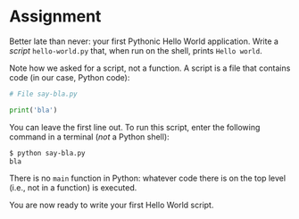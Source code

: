 # Assignment

Better late than never: your first Pythonic Hello World application.
Write a *script* `hello-world.py` that, when run on the shell, prints `Hello world`.

Note how we asked for a script, not a function. A script is a file that contains code (in our case, Python code):

```python
# File say-bla.py

print('bla')
```

You can leave the first line out. To run this script, enter the following command in a terminal (*not* a Python shell):

```bash
$ python say-bla.py
bla
```

There is no `main` function in Python: whatever code there is on the top level
(i.e., not in a function) is executed.

You are now ready to write your first Hello World script.
